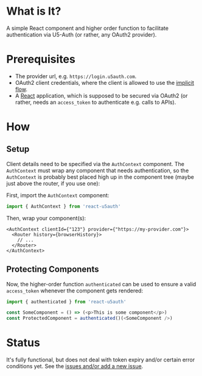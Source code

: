# What is It?

A simple React component and higher order function to facilitate authentication
via U5-Auth (or rather, any OAuth2 provider).

# Prerequisites

* The provider url, e.g. `https://login.u5auth.com`.
* OAuth2 client credentials, where the client is allowed to use the
  [implicit flow](https://tools.ietf.org/html/rfc6749#section-1.3.2).
* A [React]() application, which is supposed to be secured via OAuth2 (or
  rather, needs an `access_token` to authenticate e.g. calls to APIs).

# How

## Setup

Client details need to be specified via the `AuthContext` component. The `AuthContext` must wrap any component that needs authentication, so the `AuthContext` is probably best placed high up in the component tree (maybe just above the router, if you use one):

First, import the `AuthContext` component:

```javascript
import { AuthContext } from 'react-u5auth'
```

Then, wrap your component(s):

```react
<AuthContext clientId={"123"} provider={"https://my-provider.com"}>
  <Router history={browserHistory}>
    // ...
  </Router>
</AuthContext>
```

## Protecting Components

Now, the higher-order function `authenticated` can be used to ensure a valid `access_token` whenever the component gets rendered:

```js
import { authenticated } from 'react-u5auth'

const SomeComponent = () => (<p>This is some component</p>)
const ProtectedComponent = authenticated()(<SomeComponent />)
```

# Status

It's fully functional, but does not deal with token expiry and/or certain error conditions yet. See the
[issues and/or add a new issue](https://github.com/Uber5/react-u5auth/issues).
